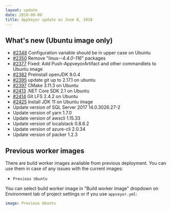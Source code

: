 ```yaml
---
layout: update
date: 2018-06-08
title: AppVeyor update on June 8, 2018
---
```


## What's new (Ubuntu image only)

* [#2348](https://github.com/appveyor/ci/issues/2348) Configuration variable should be in upper case on Ubuntu
* [#2350](https://github.com/appveyor/ci/issues/2350) Remove "linux-*-4.4.0-116*" packages
* [#2377](https://github.com/appveyor/ci/issues/2377) Fixed: Add Push-AppveyorArtifact and other commandlets to Ubuntu image
* [#2382](https://github.com/appveyor/ci/issues/2382) Preinstall openJDK 9.0.4
* [#2395](https://github.com/appveyor/ci/issues/2395) update git up to 2.17.1 on ubuntu
* [#2397](https://github.com/appveyor/ci/issues/2397) CMake 3.11.3 on Ubuntu
* [#2413](https://github.com/appveyor/ci/issues/2413) .NET Core SDK 2.1 on Ubuntu
* [#2414](https://github.com/appveyor/ci/issues/2414) Git LFS 2.4.2 on Ubuntu
* [#2425](https://github.com/appveyor/ci/issues/2425) Install JDK 11 on Ubuntu image
* Update version of SQL Server 2017 14.0.3026.27-2
* Update version of yarn 1.7.0
* Update version of awscli 1.15.33
* Update version of localstack 0.8.6.2
* Update version of azure-cli 2.0.34
* Update version of packer 1.2.3

## Previous worker images

There are build worker images available from previous deployment. You can use them in case of any issues with the current images:

* `Previous Ubuntu`

You can select build worker image in "Build worker image" dropdown on Environment tab of project settings or if you use `appveyor.yml`:

```yaml
image: Previous Ubuntu
```
